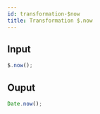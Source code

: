 ```yaml
---
id: transformation-$now
title: Transformation $.now
---
```


## Input

```js
$.now();
```

## Ouput

```js
Date.now();
```
